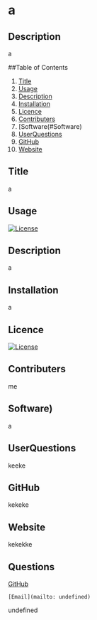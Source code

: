 # a

  ## Description
  a

  ##Table of Contents 
  1. [Title](#Title)
  2. [Usage](#Usage)
  3. [Description](#Description)
  4. [Installation](#Installation)
  5. [Licence](#Licence)
  6. [Contributers](#Contributers)
  7. [Software(#Software)
  8. [UserQuestions](#UserQuestions)
  9. [GitHub](#GitHub)
  10. [Website](#Site)

  ## Title
  a

  ## Usage 
  [![License](https://img.shields.io/badge/License-Apache_2.0-blue.svg)](https://opensource.org/licenses/Apache-2.0)

  ## Description
  a

  ## Installation
  a

  ## Licence
  [![License](https://img.shields.io/badge/License-Apache_2.0-blue.svg)](https://opensource.org/licenses/Apache-2.0)
  
  ## Contributers 
  me

  ## Software)
  a

  ## UserQuestions
  keeke

  ## GitHub
  kekeke

  ## Website
  kekekke

  ## Questions
  [GitHub](https://github.com/kekeke)

    [Email](mailto: undefined)
  undefined
    